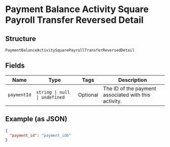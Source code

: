 <!-- Optimized: 2025-10-06 -->
<!-- RPM: 1.6.2.1.1.6.2.1_payment-balance-activity-square-payroll-transfer-reversed-detail_20251006 -->
<!-- Session: E2E RPM DNA Application -->
<!-- AOM: RND (Reggie & Dro) -->
<!-- COI: TECHNOLOGY -->
<!-- RPM: HIGH -->
<!-- ACTION: BUILD -->

# Payment Balance Activity Square Payroll Transfer Reversed Detail

## Structure

`PaymentBalanceActivitySquarePayrollTransferReversedDetail`

## Fields

| Name | Type | Tags | Description |
|  --- | --- | --- | --- |
| `paymentId` | `string \| null \| undefined` | Optional | The ID of the payment associated with this activity. |

## Example (as JSON)

```json
{
  "payment_id": "payment_id6"
}
```
